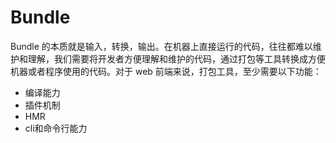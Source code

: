 # Bundle

Bundle 的本质就是输入，转换，输出。在机器上直接运行的代码，往往都难以维护和理解，我们需要将开发者方便理解和维护的代码，通过打包等工具转换成方便机器或者程序使用的代码。对于 web 前端来说，打包工具，至少需要以下功能：

- 编译能力
- 插件机制
- HMR
- cli和命令行能力
